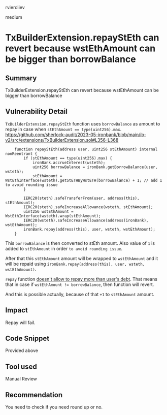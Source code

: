 rvierdiiev

medium

# TxBuilderExtension.repayStEth can revert because wstEthAmount can be bigger than borrowBalance

## Summary
TxBuilderExtension.repayStEth can revert because wstEthAmount can be bigger than borrowBalance
## Vulnerability Detail
`TxBuilderExtension.repayStEth` function uses `borrowBalance` as amount to repay in case when `stEthAmount == type(uint256).max`.
https://github.com/sherlock-audit/2023-05-ironbank/blob/main/ib-v2/src/extensions/TxBuilderExtension.sol#L356-L368
```solidity
    function repayStEth(address user, uint256 stEthAmount) internal nonReentrant {
        if (stEthAmount == type(uint256).max) {
            ironBank.accrueInterest(wsteth);
            uint256 borrowBalance = ironBank.getBorrowBalance(user, wsteth);
            stEthAmount = WstEthInterface(wsteth).getStETHByWstETH(borrowBalance) + 1; // add 1 to avoid rounding issue
        }

        IERC20(steth).safeTransferFrom(user, address(this), stEthAmount);
        IERC20(steth).safeIncreaseAllowance(wsteth, stEthAmount);
        uint256 wstEthAmount = WstEthInterface(wsteth).wrap(stEthAmount);
        IERC20(wsteth).safeIncreaseAllowance(address(ironBank), wstEthAmount);
        ironBank.repay(address(this), user, wsteth, wstEthAmount);
    }
```
This `borrowBalance` is then converted to stEth amount. Also value of `1` is added to `stEthAmount` in order `to avoid rounding issue`.

After that this `stEthAmount` amount will be wrapped to `wstEthAmount` and it will be repaid using `ironBank.repay(address(this), user, wsteth, wstEthAmount)`.

`repay` function [doesn't allow to repay more than user's debt](https://github.com/sherlock-audit/2023-05-ironbank/blob/main/ib-v2/src/protocol/pool/IronBank.sol#L984). That means that in case if `wstEthAmount != borrowBalance`, then function will revert.

And this is possible actually, because of that `+1` to `stEthAmount` amount.
## Impact
Repay will fail.
## Code Snippet
Provided above
## Tool used

Manual Review

## Recommendation
You need to check if you need round up or no.